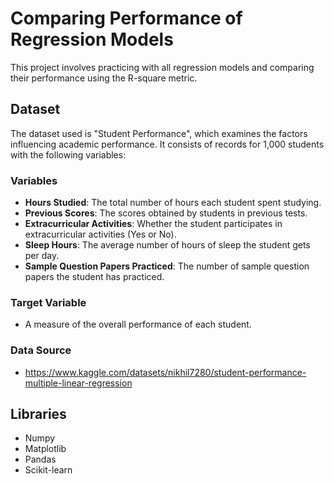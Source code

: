 # Comparing Performance of Regression Models

This project involves practicing with all regression models and comparing their performance using the R-square metric.

## Dataset

The dataset used is "Student Performance", which examines the factors influencing academic performance. It consists of records for 1,000 students with the following variables:

### Variables
- **Hours Studied**: The total number of hours each student spent studying.
- **Previous Scores**: The scores obtained by students in previous tests.
- **Extracurricular Activities**: Whether the student participates in extracurricular activities (Yes or No).
- **Sleep Hours**: The average number of hours of sleep the student gets per day.
- **Sample Question Papers Practiced**: The number of sample question papers the student has practiced.

### Target Variable
- A measure of the overall performance of each student.
### Data Source
- https://www.kaggle.com/datasets/nikhil7280/student-performance-multiple-linear-regression

## Libraries
- Numpy
- Matplotlib
- Pandas
- Scikit-learn
